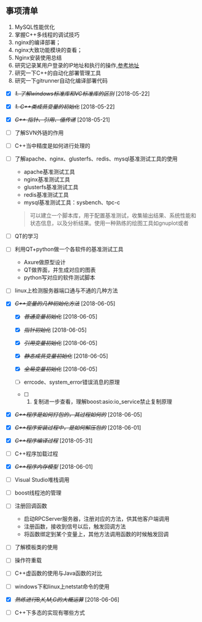 ## 事项清单
1. MySQL性能优化
1. 掌握C++多线程的调试技巧
1. nginx的编译部署；
1. nginx大致功能模块的查看；
1. Nginx安装使用总结
1. 研究记录某用户登录的IP地址和执行的操作,[参考地址](http://www.cnblogs.com/gaojun/archive/2013/10/24/3385885.html)
1. 研究一下C++的自动化部署管理工具
1. 研究一下gitrunner自动化编译部署代码
* [X] ~~*1. 了解windows标准库和VC标准库的区别*~~ [2018-05-22]
* [X] ~~*1. C++类成员变量的初始化*~~ [2018-05-22]
* [X] ~~*C++ 指针、引用、值传递*~~ [2018-05-21]
* [ ] 了解SVN外链的作用
* [ ] C++当中精度是如何进行处理的
* [ ] 了解apache、nginx、glusterfs、redis、mysql基准测试工具的使用
   * apache基准测试工具
   * nginx基准测试工具
   * glusterfs基准测试工具
   * redis基准测试工具
   * mysql基准测试工具：sysbench、tpc-c
   > 可以建立一个脚本库，用于配置基准测试，收集输出结果、系统性能和状态信息，以及分析结果。使用一种熟练的绘图工具如gnuplot或者
* [ ] QT的学习
* [ ] 利用QT+python做一个各软件的基准测试工具
   * Axure做原型设计
   * QT做界面，并生成对应的图表
   * python写对应的软件测试脚本
* [ ] linux上检测服务器端口通与不通的几种方法


* [X] ~~*C++变量的几种初始化方法*~~ [2018-06-05]
   * [X] ~~*普通变量初始化*~~ [2018-06-05]
   * [X] ~~*指针初始化*~~ [2018-06-05]
   * [X] ~~*引用变量初始化*~~ [2018-06-05]
   * [X] ~~*静态成员变量初始化*~~ [2018-06-05]
   * [X] ~~*全局变量初始化*~~ [2018-06-05]


    * [ ] errcode、system_error错误消息的原理
    * [ ] 1. 复制进一步查看，理解boost:asio:io_service禁止复制原理  


* [X] ~~*C++程序是如何打包的，其过程如何的*~~ [2018-06-05]
* [X] ~~*C++程序安装过程中，是如何解压包的*~~ [2018-06-01]
* [X] ~~*C++程序编译过程*~~ [2018-05-31]  
* [ ] C++程序加载过程
* [X] ~~*C++程序内存模型*~~ [2018-06-01]  
* [ ] Visual Studio堆栈调用
* [ ] boost线程池的管理
* [ ] 注册回调函数
   * 启动RPCServer服务器，注册对应的方法，供其他客户端调用
   * 注册函数，接收到信号以后，触发回调方法
   * 将函数绑定到某个变量上，其他方法调用函数的时候触发回调
* [ ] 了解模板类的使用
* [ ] 操作符重载
* [ ] C++虚函数的使用与Java函数的对比
* [ ] windows下和linux上netstat命令的使用
* [X] ~~*熟练进行B,K,M,G的大概运算*~~ [2018-06-06]
* [ ] C++下多态的实现有哪些方式

